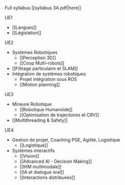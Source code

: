Full syllabus [[syllabus 3A.pdf|here]]

UE1
- [[Langues]]
- [[Législation]]

UE2
- Systèmes Robotiques
	- [[Perception 3D]]
	- [[Coop Multi-robots]]
- [[Filtrage particulaire et SLAM]]
- Intégration de systèmes robotiques
	- Projet intégration sous ROS
	- [[Motion planning]]

UE3
- Mineure Robotique
	- [[Robotique Humanoïde]]
	- [[Optimisation de trajectoires et CRV]]
- [[Multithreading & Safety]]

UE4
- Gestion de projet, Coaching PGE, Agilité, Logistique
	- [[Logistique]]
- Systèmes interactifs
	- [[Vision]]
	- [[Advanced AI - Decision Making]]
	- [[IHM multimodale]]
	- [[IA et dialogue oral]]
	- [[Interactions distribuées]]